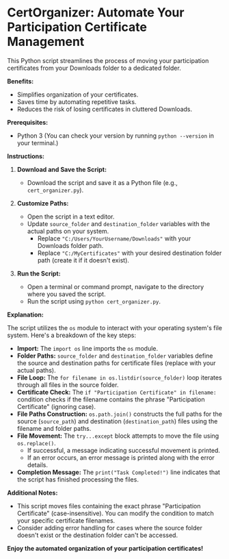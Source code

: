 # CertOrganizer: Automate Your Participation Certificate Management

This Python script streamlines the process of moving your participation certificates from your Downloads folder to a dedicated folder.

**Benefits:**

* Simplifies organization of your certificates.
* Saves time by automating repetitive tasks.
* Reduces the risk of losing certificates in cluttered Downloads.

**Prerequisites:**

* Python 3 (You can check your version by running `python --version` in your terminal.)

**Instructions:**

1. **Download and Save the Script:**
   - Download the script and save it as a Python file (e.g., `cert_organizer.py`).

2. **Customize Paths:**
   - Open the script in a text editor.
   - Update `source_folder` and `destination_folder` variables with the actual paths on your system.
     - Replace `"C:/Users/YourUsername/Downloads"` with your Downloads folder path.
     - Replace `"C:/MyCertificates"` with your desired destination folder path (create it if it doesn't exist).

3. **Run the Script:**
   - Open a terminal or command prompt, navigate to the directory where you saved the script.
   - Run the script using `python cert_organizer.py`.

**Explanation:**

The script utilizes the `os` module to interact with your operating system's file system. Here's a breakdown of the key steps:

* **Import:** The `import os` line imports the `os` module.
* **Folder Paths:** `source_folder` and `destination_folder` variables define the source and destination paths for certificate files (replace with your actual paths).
* **File Loop:** The `for filename in os.listdir(source_folder)` loop iterates through all files in the source folder.
* **Certificate Check:** The `if "Participation Certificate" in filename:` condition checks if the filename contains the phrase "Participation Certificate" (ignoring case).
* **File Paths Construction:** `os.path.join()` constructs the full paths for the source (`source_path`) and destination (`destination_path`) files using the filename and folder paths.
* **File Movement:** The `try...except` block attempts to move the file using `os.replace()`.
   - If successful, a message indicating successful movement is printed.
   - If an error occurs, an error message is printed along with the error details.
* **Completion Message:** The `print("Task Completed!")` line indicates that the script has finished processing the files.

**Additional Notes:**

* This script moves files containing the exact phrase "Participation Certificate" (case-insensitive). You can modify the condition to match your specific certificate filenames.
* Consider adding error handling for cases where the source folder doesn't exist or the destination folder can't be accessed.

**Enjoy the automated organization of your participation certificates!**
